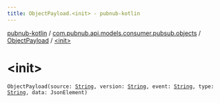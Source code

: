 ```yaml
---
title: ObjectPayload.<init> - pubnub-kotlin
---
```


[pubnub-kotlin](../../index.html) / [com.pubnub.api.models.consumer.pubsub.objects](../index.html) / [ObjectPayload](index.html) / [&lt;init&gt;](./-init-.html)

# &lt;init&gt;

`ObjectPayload(source: `[`String`](https://kotlinlang.org/api/latest/jvm/stdlib/kotlin/-string/index.html)`, version: `[`String`](https://kotlinlang.org/api/latest/jvm/stdlib/kotlin/-string/index.html)`, event: `[`String`](https://kotlinlang.org/api/latest/jvm/stdlib/kotlin/-string/index.html)`, type: `[`String`](https://kotlinlang.org/api/latest/jvm/stdlib/kotlin/-string/index.html)`, data: JsonElement)`